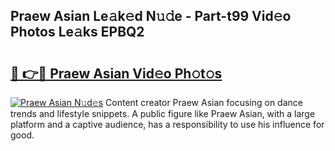 ## Praew Asian Le𝚊k𝚎d N𝚞𝚍e - Part-t99 Vid𝚎o Photos Le𝚊ks EPBQ2

# <h2><a href="http://fbbzwsq.evod.top/?m=Praew+Asian">🔗 👉🔴 Praew Asian Vid𝚎o Ph𝚘t𝚘s</a></h2>

[![Praew Asian N𝚞d𝚎s](https://i.imgur.com/8V9OHl7.gif)](http://fbbzwsq.evod.top/?m=Praew+Asian)
Content creator Praew Asian focusing on dance trends and lifestyle snippets. A public figure like Praew Asian, with a large platform and a captive audience, has a responsibility to use his influence for good. 
